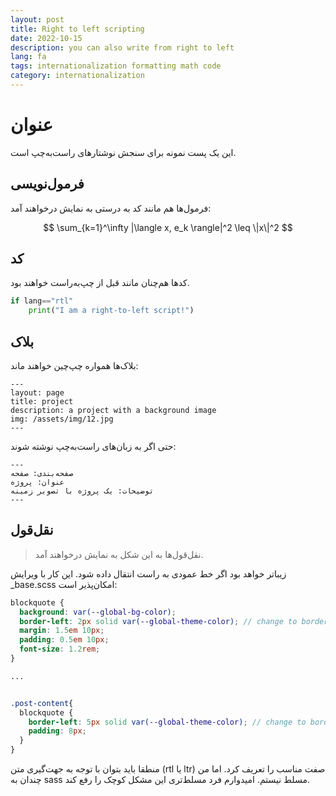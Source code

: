 ```yaml
---
layout: post
title: Right to left scripting
date: 2022-10-15 
description: you can also write from right to left
lang: fa
tags: internationalization formatting math code
category: internationalization
---
```


# عنوان
این یک پست نمونه برای سنجش نوشتارهای راست‌به‌چپ است.


## فرمول‌نویسی
فرمول‌ها هم مانند کد به درستی به نمایش در‌خواهند آمد:


$$
\sum_{k=1}^\infty |\langle x, e_k \rangle|^2 \leq \|x\|^2
$$

## کد
کدها هم‌چنان مانند قبل از چپ‌به‌راست خواهند بود.

```python
if lang=="rtl"
    print("I am a right-to-left script!")
```

## بلاک
بلاک‌ها همواره چپ‌چین خواهند ماند:

    ---
    layout: page
    title: project
    description: a project with a background image
    img: /assets/img/12.jpg
    ---
    
حتی اگر به زبان‌های راست‌به‌چپ نوشته شوند:
    
    ---
    صفحه‌بندی: صفحه
    عنوان: پروژه
    توضیحات: یک پروژه با تصویر زمینه
    ---
    
## نقل‌قول
> نقل‌قول‌ها به این شکل به نمایش درخواهند آمد.

زیباتر خواهد بود اگر خط عمودی به راست انتقال داده شود. این کار با ویرایش _base.scss امکان‌پذیر است:

```scss
blockquote {
  background: var(--global-bg-color);
  border-left: 2px solid var(--global-theme-color); // change to border-right:
  margin: 1.5em 10px;
  padding: 0.5em 10px;
  font-size: 1.2rem;
}

...


.post-content{
  blockquote {
    border-left: 5px solid var(--global-theme-color); // change to border-right: ...
    padding: 8px;
  }
}
```

منطقا باید بتوان با توجه به جهت‌گیری متن (rtl یا ltr) صفت مناسب را تعریف کرد. اما من چندان به sass مسلط نیستم. امیدوارم فرد مسلط‌تری این مشکل کوچک را رفع کند.
